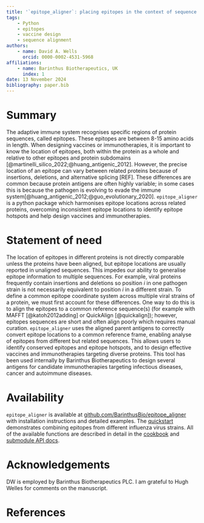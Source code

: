 ```yaml
---
title: '`epitope_aligner`: placing epitopes in the context of sequence alignments'
tags:
    - Python
    - epitopes
    - vaccine design
    - sequence alignment
authors:
    - name: David A. Wells
      orcid: 0000-0002-4531-5968
affiliations:
    - name: Barinthus Biotherapeutics, UK
      index: 1
date: 13 November 2024
bibliography: paper.bib
---
```


# Summary
The adaptive immune system recognises specific regions of protein sequences, called epitopes. These epitopes are between 8-15 amino acids in length. When designing vaccines or immunotherapies, it is important to know the location of epitopes, both within the protein as a whole and relative to other epitopes and protein subdomains [@martinelli_silico_2022;@huang_antigenic_2012]. However, the precise location of an epitope can vary between related proteins because of insertions, deletions, and alternative splicing [REF]. These differences are common because protein antigens are often highly variable; in some cases this is because the pathogen is evolving to evade the immune system[@huang_antigenic_2012;@guo_evolutionary_2020]. `epitope_aligner` is a python package which harmonises epitope locations across related proteins, overcoming inconsistent epitope locations to identify epitope hotspots and help design vaccines and immunotherapies. 

# Statement of need
The location of epitopes in different proteins is not directly comparable unless the proteins have been aligned, but epitope locations are usually reported in unaligned sequences. This impedes our ability to generalise epitope information to multiple sequences. For example, viral proteins frequently contain insertions and deletions so position $i$ in one pathogen strain is not necessarily equivalent to position $i$ in a different strain. To define a common epitope coordinate system across multiple viral strains of a protein, we must first account for these differences. One way to do this is to align the epitopes to a common reference sequence(s) (for example with MAFFT [@katoh2012adding] or QuickAlign [@quickalign]); however, epitopes sequences are short and often align poorly which requires manual curation. `epitope_aligner` uses the aligned parent antigens to correctly convert epitope locations to a common reference frame, enabling analyse of epitopes from different but related sequences. This allows users to identify conserved epitopes and epitope hotspots, and to design effective vaccines and immunotherapies targeting diverse proteins. This tool has been used internally by Barinthus Biotherapeutics to design several antigens for candidate immunotherapies targeting infectious diseases, cancer and autoimmune diseases.

# Availability
`epitope_aligner` is available at [github.com/BarinthusBio/epitope_aligner](https://github.com/BarinthusBio/epitope_aligner) with installation instructions and detailed examples. The [quickstart](https://barinthusbio.github.io/epitope_aligner/epitope_aligner/examples/quickstart.html) demonstrates combining epitopes from different influenza virus strains. All of the available functions are described in detail in the [cookbook](https://barinthusbio.github.io/epitope_aligner/epitope_aligner/examples/cookbook.html) and [submodule API docs](https://barinthusbio.github.io/epitope_aligner/epitope_aligner.html).

# Acknowledgements
DW is employed by Barinthus Biotherapeutics PLC. I am grateful to Hugh Welles for comments on the manuscript.

# References
